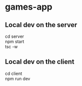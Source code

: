 # games-app

## Local dev on the server
cd server\
npm start\
tsc -w

## Local dev on the client
cd client\
npm run dev